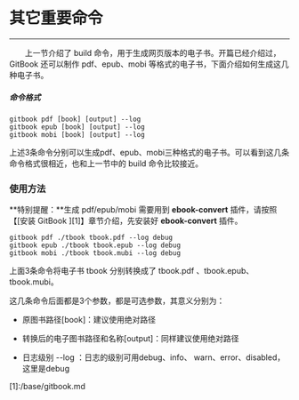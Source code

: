 # 其它重要命令

---

  上一节介绍了 build 命令，用于生成网页版本的电子书。开篇已经介绍过，GitBook 还可以制作 pdf、epub、mobi 等格式的电子书，下面介绍如何生成这几种电子书。

##### 命令格式

```
gitbook pdf [book] [output] --log
gitbook epub [book] [output] --log
gitbook mobi [book] [output] --log
```

上述3条命令分别可以生成pdf、epub、mobi三种格式的电子书。可以看到这几条命令格式很相近，也和上一节中的 build 命令比较接近。 

### 使用方法

**特别提醒：**生成 pdf/epub/mobi 需要用到 **ebook-convert** 插件，请按照【\[安装 GitBook \]\[1\]】章节介绍，先安装好  **ebook-convert** 插件。

```
gitbook pdf ./tbook tbook.pdf --log debug
gitbook epub ./tbook tbook.epub --log debug
gitbook mobi ./tbook tbook.mubi --log debug
```

上面3条命令将电子书 tbook 分别转换成了 tbook.pdf 、tbook.epub、tbook.mubi。

这几条命令后面都是3个参数，都是可选参数，其意义分别为：

* 原图书路径\[book\]：建议使用绝对路径

* 转换后的电子图书路径和名称\[output\]：同样建议使用绝对路径

* 日志级别 --log ：日志的级别可用debug、info、 warn、error、disabled，这里是debug

\[1\]:/base/gitbook.md

